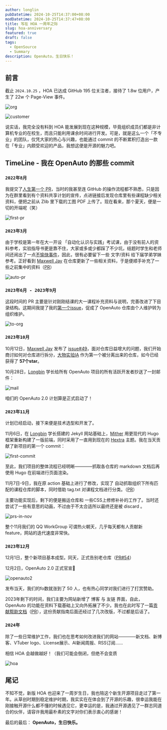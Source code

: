 ```yaml
---
author: longlin
pubDatetime: 2024-10-25T14:37:00+08:00
modDatetime: 2024-10-25T14:37:47+08:00
title: 写在 HOA 一周年之际
slug: hoa-anniversary
featured: true
draft: false
tags:
  - OpenSource
  - Summary
description: OpenAuto，生日快乐！
---
```


## 前言

截止 `2024.10.25` ，HOA 已达成 GitHub 195 位关注者，接待了 1.8w 位用户，产生了 22w 个 Page-View 事件。

![org](@assets/images/HOA-anniversary/org.png)

![customer](@assets/images/HOA-anniversary/customer.png)

说实话，我完全没有料到 HOA 能发展到现在这种规模，毕竟组织成员们都是非计算机专业的在校生，而且只能利用课余时间进行开发。可是，就是这么一个「不专业」的团队，仅凭大家的热心与兴趣，也能通过 commit 的不断累积打造出一款在「专业」内颇受欢迎的产品，我想这便是开源的魅力吧。

## TimeLine - 我在 OpenAuto 的那些 commit

### `2022年8月`

我提交了[人生第一个 PR](https://github.com/HITSZ-OpenAuto/HITSZ-OpenAuto/pull/9)，当时的我甚至连 GitHub 的操作流程都不熟悉，只是因为在群里看到有个资料共享计划的宣传，点进链接后发现仓库里有些课程缺少相关资料，便把之前从 Zlib 里下载的工图 PDF 上传了。现在看来，那个夏天，便是一切的开端呢（笑）

![first-pr](@assets/images/HOA-anniversary/first-pr.png)

### `2023年3月`

由于学校是第一年在大一开设 「自动化认识与实践」考试课，由于没有前人的资料参考，实验指导书更是靠不住，大家或多或少都踩了不少坑，结题时学生和老师间还闹出了一点[不愉快事件](https://github.com/longlin10086/HITSZ_lab_project?tab=readme-ov-file#4-%E5%86%99%E5%9C%A8%E6%9C%80%E5%90%8E)，因此，很有必要留下一些 文字/资料 给下届学弟学妹参考。正好看到 [Maxwell Jay](https://github.com/MaxwellJay256) 在仓库更新了一些相关资料，于是便顺手补充了一些之前集中的资料（[PR](https://github.com/HITSZ-OpenAuto/HITSZ-OpenAuto/pull/22)）

![auto-pr](@assets/images/HOA-anniversary/auto-pr.png)

### `2023年6月 - 2023年9月`

这段时间的 PR 主要是针对刚刚结课的大一课程补充资料与说明，完善改进了下目录结构。这期间我提了我的[第一个issue](https://github.com/HITSZ-OpenAuto/HITSZ-OpenAuto/issues/40)，促成了 OpenAuto 仓库由个人维护转为组织维护。

![to-org](@assets/images/HOA-anniversary/to-org.png)

### `2023年10月`

10月12日，[Maxwell Jay](https://github.com/MaxwellJay256) 发布了 [issue#49](https://github.com/HITSZ-OpenAuto/HITSZ-OpenAuto/issues/49)，面对仓库日益增大的问题，我们开始商讨如何对仓库进行拆分，[大物实验IA](https://github.com/HITSZ-OpenAuto/PHYS1002) 作为第一个被分离出来的仓库，如今已经获得了 **57个star**。

10月28日，[Longbin](https://github.com/TangLongbin) 学长给所有 OpenAuto 项目的所有活跃开发者抄送了一封邮件：

![mail](@assets/images/HOA-anniversary/mail.png)

咱们的 OpenAuto 2.0 计划算是正式启动了！

### `2023年11月`

计划已经启动，接下来便是技术选型和开发了。

11月6日，在 [Longbin](https://github.com/TangLongbin) 学长搭建的 Jekyll 网站基础上，[Mither](https://github.com/kowyo) 用更现代的 Hugo 框架重新构建了一版前端，同时采用了一直用到现在的 [Hextra](https://imfing.github.io/hextra/) 主题。我在当天贡献了新项目的第一个 commit：

![first-commit](@assets/images/HOA-anniversary/first-commit.png)

至此，我们项目的整体流程已经明晰————抓取各仓库的 markdown 文档后再使用 Hugo 在前端进行页面渲染。

11月7日-9日，我在原 action 基础上进行了修改，实现了 自动抓取组织下所有匹配的课程仓库的脚本，同时借助 tag.txt 对课程文档进行分类。（[PR](https://github.com/HITSZ-OpenAuto/hoa-moe/pull/3)）

主要功能实现后，剩下的便是搬运仓库和 一些CSS上修修补补的工作了。当时还尝试了一些有意思的动画，不过由于不太合适所以最终还是被 discard 。

![prs-in-nov](@assets/images/HOA-anniversary/prs-in-nov.png)

整个11月我们的 QQ WorkGroup 可谓热火朝天，几乎每天都有人贡献新 feature，网站的迭代速度非常快。

### `2023年12月`

12月1日，整个新项目基本成型。同天，正式告别老仓库（[PR#54](https://github.com/HITSZ-OpenAuto/HITSZ-OpenAuto/pull/54)）

12月2日，OpenAuto 2.0 正式官宣🎉

![openauto2](@assets/images/HOA-anniversary/openauto2.png)

发布当天，我们的fo数就涨到了 50 人，也有热心同学对我们进行了打赏赞助。

2023年剩下的时间，我们主要为网站新增了 博客 与 友链 界面，自此，OpenAuto 的功能在资料下载基础上又向外拓展了不少。我也在此时写了一篇[贡献帮助文档](https://hoa.moe/blog/writing-rules/)（[PR](https://hoa.moe/blog/writing-rules/)），这份贡献指南后面还经过了几次改版，不过都是后话了。

### `2024年`

除了一些日常维护工作，我们也在思考如何改进我们的网站————新文档、新博客、VTuber logo、License展示、AI新闻周报、RSS订阅……

相信 HOA 会越做越好！（我们可能会倒闭，但绝不会变质

![hoa](@assets/images/HOA-anniversary/hoa.png)

## 尾记

不知不觉，新版 HOA 也迎来了一周岁生日，我也陪这个新生开源项目走过了第一年。从草创时期到稳定维护时期，我实实在在体会到了开源的乐趣，很幸运我能在刚接触开源什么都不懂的时候遇见它，更幸运的是，我通过开源遇见了一群志同道合的伙伴，请容许我用最朴素的文字对你们表示衷心的感谢！

最后的最后：
**OpenAuto，生日快乐。**

